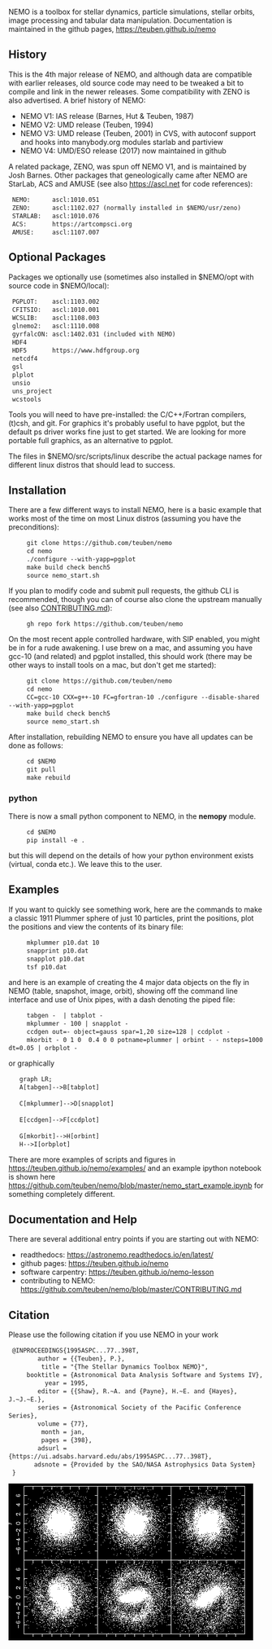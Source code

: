 NEMO is a toolbox for stellar dynamics, particle simulations, stellar orbits,
image processing and tabular data manipulation. Documentation is maintained
in the github pages, https://teuben.github.io/nemo

## History

This is the 4th major release of NEMO,  and although data are compatible
with earlier releases, old source code may need to be tweaked a
bit to compile and link in the newer releases. Some compatibility with ZENO
is also advertised. A brief history of NEMO:

   * NEMO V1:	IAS release (Barnes, Hut & Teuben, 1987)
   * NEMO V2:	UMD release (Teuben, 1994)
   * NEMO V3:	UMD release (Teuben, 2001) in CVS, with autoconf support and
		hooks into manybody.org modules starlab and partiview
   * NEMO V4:   UMD/ESO release (2017) now maintained in github

A related package, ZENO, was spun off NEMO V1, and is maintained by Josh Barnes. 
Other packages that geneologically came after NEMO are StarLab, ACS and AMUSE
(see also https://ascl.net for code references):

	 NEMO:      ascl:1010.051
	 ZENO:      ascl:1102.027 (normally installed in $NEMO/usr/zeno)
	 STARLAB:   ascl:1010.076
	 ACS:       https://artcompsci.org
	 AMUSE:     ascl:1107.007
	 
## Optional Packages

Packages we optionally use (sometimes also installed in $NEMO/opt with source code in $NEMO/local):

	 PGPLOT:    ascl:1103.002
	 CFITSIO:   ascl:1010.001
	 WCSLIB:    ascl:1108.003
	 glnemo2:   ascl:1110.008
	 gyrfalcON: ascl:1402.031 (included with NEMO)
	 HDF4
	 HDF5       https://www.hdfgroup.org
	 netcdf4
	 gsl
	 plplot
	 unsio
	 uns_project
	 wcstools

Tools you will need to have pre-installed: the C/C++/Fortran
compilers, (t)csh, and git.  For graphics it's probably useful to have
pgplot, but the default ps driver works fine just to get started.
We are looking for more portable full graphics, as an alternative
to pgplot.

The files in $NEMO/src/scripts/linux describe the actual package
names for different linux distros that should lead to success.


## Installation

There are a few different ways to install NEMO, here is a basic
example that works most of the time on most Linux distros (assuming
you have the preconditions):

         git clone https://github.com/teuben/nemo
         cd nemo
         ./configure --with-yapp=pgplot
         make build check bench5
         source nemo_start.sh

If you plan to modify code and submit pull requests, the github CLI is recommended,
though you can of course also clone the upstream manually (see also [CONTRIBUTING.md](CONTRIBUTING.md)):

         gh repo fork https://github.com/teuben/nemo

On the most recent apple controlled hardware, with SIP enabled, you might be in for a rude
awakening. I use brew on a mac, and assuming you have gcc-10 (and related) and pgplot installed, this should
work (there may be other ways to install tools on a mac, but don't get me started):

         git clone https://github.com/teuben/nemo
         cd nemo
         CC=gcc-10 CXX=g++-10 FC=gfortran-10 ./configure --disable-shared --with-yapp=pgplot
         make build check bench5
         source nemo_start.sh

After installation, rebuilding NEMO to ensure you have all updates can be done as follows:

         cd $NEMO
         git pull
         make rebuild

### python

There is now a small python component to NEMO, in the **nemopy** module.

         cd $NEMO
         pip install -e .

but this will depend on the details of how your python environment exists (virtual, conda etc.).
We leave this to the user.
		 
## Examples		 

If you want to quickly see something work, here are the commands to
make a classic 1911 Plummer sphere of just 10 particles, print the positions, plot
the positions and view the contents of its binary file:

         mkplummer p10.dat 10
         snapprint p10.dat
         snapplot p10.dat
         tsf p10.dat

and here is an example of creating the 4 major data objects on the fly in NEMO
(table, snapshot, image, orbit), showing off the command line interface and
use of Unix pipes, with a dash denoting the piped file:

         tabgen -  | tabplot -
         mkplummer - 100 | snapplot - 
         ccdgen out=- object=gauss spar=1,20 size=128 | ccdplot - 
         mkorbit - 0 1 0  0.4 0 0 potname=plummer | orbint - - nsteps=1000 dt=0.05 | orbplot - 

or graphically

```mermaid
   graph LR;
   A[tabgen]-->B[tabplot]

   C[mkplummer]-->D[snapplot]

   E[ccdgen]-->F[ccdplot]
   
   G[mkorbit]-->H[orbint]
   H-->I[orbplot]
```

There are more examples of scripts and figures in
https://teuben.github.io/nemo/examples/ 
and an example ipython notebook is shown here
https://github.com/teuben/nemo/blob/master/nemo_start_example.ipynb
for something completely different.



## Documentation and Help

There are several additional entry points if you are starting out with NEMO:

* readthedocs: https://astronemo.readthedocs.io/en/latest/
* github pages: https://teuben.github.io/nemo
* software carpentry: https://teuben.github.io/nemo-lesson 
* contributing to NEMO: https://github.com/teuben/nemo/blob/master/CONTRIBUTING.md

## Citation

Please use the following citation if you use NEMO in your work


     @INPROCEEDINGS{1995ASPC...77..398T,
            author = {{Teuben}, P.},
             title = "{The Stellar Dynamics Toolbox NEMO}",
         booktitle = {Astronomical Data Analysis Software and Systems IV},
              year = 1995,
            editor = {{Shaw}, R.~A. and {Payne}, H.~E. and {Hayes}, J.~J.~E.},
            series = {Astronomical Society of the Pacific Conference Series},
            volume = {77},
             month = jan,
             pages = {398},
            adsurl = {https://ui.adsabs.harvard.edu/abs/1995ASPC...77..398T},
           adsnote = {Provided by the SAO/NASA Astrophysics Data System}
     }


![A Real Bar](docs/figures/realbar1.png)
